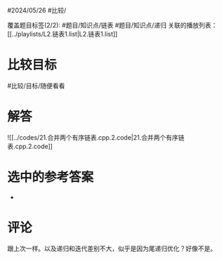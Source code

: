 #2024/05/26 #比较/

覆盖题目标签(2/2):  #题目/知识点/链表 #题目/知识点/递归
关联的播放列表：[[../playlists/L2.链表1.list|L2.链表1.list]]

# 比较目标

#比较/目标/随便看看 

# 解答

![[../codes/21.合并两个有序链表.cpp.2.code|21.合并两个有序链表.cpp.2.code]]

# 选中的参考答案

-

# 评论

跟上次一样。以及递归和迭代差别不大，似乎是因为尾递归优化？好像不是。